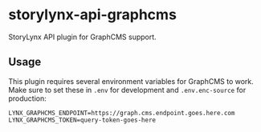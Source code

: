 # storylynx-api-graphcms

StoryLynx API plugin for GraphCMS support.

## Usage



This plugin requires several environment variables for GraphCMS to work. Make sure to set these in `.env` for development and `.env.enc-source` for production:

```
LYNX_GRAPHCMS_ENDPOINT=https://graph.cms.endpoint.goes.here.com
LYNX_GRAPHCMS_TOKEN=query-token-goes-here
```
<!-- LYNX_GRAPHCMS_MUTATE_TOKEN=mutate-token-goes-here -->
